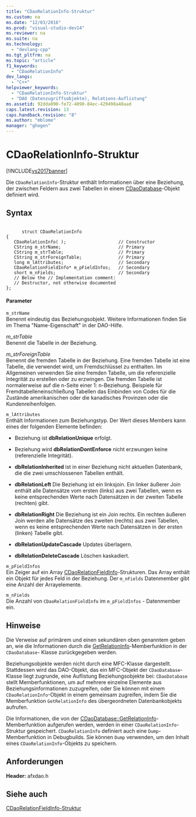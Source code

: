 ```yaml
---
title: "CDaoRelationInfo-Struktur"
ms.custom: na
ms.date: "12/03/2016"
ms.prod: "visual-studio-dev14"
ms.reviewer: na
ms.suite: na
ms.technology: 
  - "devlang-cpp"
ms.tgt_pltfrm: na
ms.topic: "article"
f1_keywords: 
  - "CDaoRelationInfo"
dev_langs: 
  - "C++"
helpviewer_keywords: 
  - "CDaoRelationInfo-Struktur"
  - "DAO (Datenzugriffsobjekte), Relations-Auflistung"
ms.assetid: 92dda090-fe72-4090-84ec-429498a48aad
caps.latest.revision: 13
caps.handback.revision: "8"
ms.author: "mblome"
manager: "ghogen"
---
```

# CDaoRelationInfo-Struktur
[!INCLUDE[vs2017banner](../../assembler/inline/includes/vs2017banner.md)]

Die `CDaoRelationInfo`\-Struktur enthält Informationen über eine Beziehung, der zwischen Feldern aus zwei Tabellen in einem [CDaoDatabase](../../mfc/reference/cdaodatabase-class.md)\-Objekt definiert wird.  
  
## Syntax  
  
```  
  
      struct CDaoRelationInfo  
{  
   CDaoRelationInfo( );                    // Constructor  
   CString m_strName;                      // Primary  
   CString m_strTable;                     // Primary  
   CString m_strForeignTable;              // Primary  
   long m_lAttributes;                     // Secondary  
   CDaoRelationFieldInfo* m_pFieldInfos;   // Secondary  
   short m_nFields;                        // Secondary  
   // Below the // Implementation comment:  
   // Destructor, not otherwise documented  
};  
```  
  
#### Parameter  
 `m_strName`  
 Benennt eindeutig das Beziehungsobjekt.  Weitere Informationen finden Sie im Thema "Name\-Eigenschaft" in der DAO\-Hilfe.  
  
 *m\_strTable*  
 Benennt die Tabelle in der Beziehung.  
  
 *m\_strForeignTable*  
 Benennt die fremden Tabelle in der Beziehung.  Eine fremden Tabelle ist eine Tabelle, die verwendet wird, um Fremdschlüssel zu enthalten.  Im Allgemeinen verwenden Sie eine fremden Tabelle, um die referenzielle Integrität zu erstellen oder zu erzwingen.  Die fremden Tabelle ist normalerweise auf die n\-Seite einer 1: n\-Beziehung.  Beispiele für Fremdtabelleneinschließung Tabellen das Einbinden von Codes für die Zustände amerikanischen oder die kanadisches Provinzen oder die Kundenreihenfolgen.  
  
 `m_lAttributes`  
 Enthält Informationen zum Beziehungstyp.  Der Wert dieses Members kann eines der folgenden Elemente befinden:  
  
-   Beziehung ist **dbRelationUnique** erfolgt.  
  
-   Beziehung wird **dbRelationDontEnforce** nicht erzwungen keine \(referenzielle Integrität\).  
  
-   **dbRelationInherited** ist in einer Beziehung nicht aktuellen Datenbank, die die zwei umschlossenen Tabellen enthält.  
  
-   **dbRelationLeft** Die Beziehung ist ein linksjoin.  Ein linker äußerer Join enthält alle Datensätze vom ersten \(links\) aus zwei Tabellen, wenn es keine entsprechenden Werte nach Datensätzen in der zweiten Tabelle \(rechten\) gibt.  
  
-   **dbRelationRight** Die Beziehung ist ein Join rechts.  Ein rechten äußeren Join werden alle Datensätze des zweiten \(rechts\) aus zwei Tabellen, wenn es keine entsprechenden Werte nach Datensätzen in der ersten \(linken\) Tabelle gibt.  
  
-   **dbRelationUpdateCascade** Updates überlagern.  
  
-   **dbRelationDeleteCascade** Löschen kaskadiert.  
  
 `m_pFieldInfos`  
 Ein Zeiger auf ein Array [CDaoRelationFieldInfo](../../mfc/reference/cdaorelationfieldinfo-structure.md)\-Strukturen.  Das Array enthält ein Objekt für jedes Feld in der Beziehung.  Der `m_nFields` Datenmember gibt eine Anzahl der Arrayelemente.  
  
 `m_nFields`  
 Die Anzahl von `CDaoRelationFieldInfo` im `m_pFieldInfos` \- Datenmember ein.  
  
## Hinweise  
 Die Verweise auf primärem und einen sekundären oben genanntem geben an, wie die Informationen durch die [GetRelationInfo](../Topic/CDaoDatabase::GetRelationInfo.md)\-Memberfunktion in der `CDaoDatabase`\- Klasse zurückgegeben werden.  
  
 Beziehungsobjekte werden nicht durch eine MFC\-Klasse dargestellt.  Stattdessen wird das DAO\-Objekt, das ein MFC\-Objekt der `CDaoDatabase`\-Klasse liegt zugrunde, eine Auflistung Beziehungsobjekte bei: `CDaoDatabase` stellt Memberfunktionen, um auf mehrere einzelne Elemente aus Beziehungsinformationen zuzugreifen, oder Sie können mit einem `CDaoRelationInfo`\-Objekt in einem gemeinsam zugreifen, indem Sie die Memberfunktion `GetRelationInfo` des übergeordneten Datenbankobjekts aufrufen.  
  
 Die Informationen, die von der [CDaoDatabase::GetRelationInfo](../Topic/CDaoDatabase::GetRelationInfo.md)\-Memberfunktion aufgerufen werden, werden in einer `CDaoRelationInfo`\-Struktur gespeichert.  `CDaoRelationInfo` definiert auch eine `Dump`\-Memberfunktion in Debugbuilds.  Sie können `Dump` verwenden, um den Inhalt eines `CDaoRelationInfo`\-Objekts zu speichern.  
  
## Anforderungen  
 **Header:** afxdao.h  
  
## Siehe auch  
 [CDaoRelationFieldInfo\-Struktur](../../mfc/reference/cdaorelationfieldinfo-structure.md)